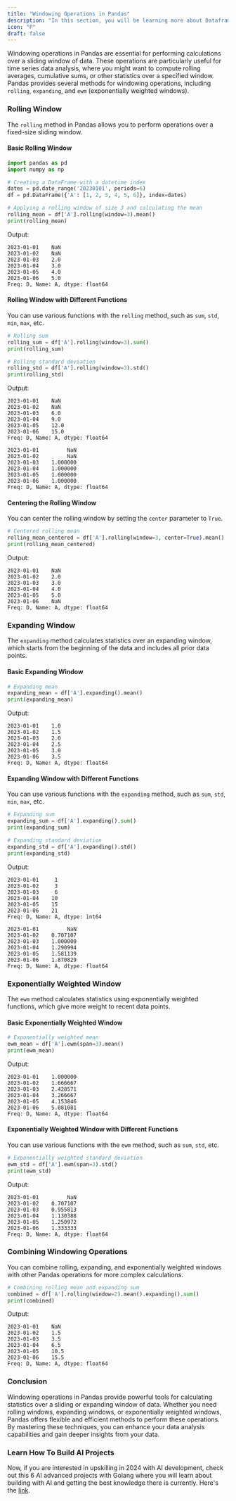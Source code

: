 ```yaml
---
title: "Windowing Operations in Pandas"
description: "In this section, you will be learning more about Dataframes, how to load data into one and how to perform operations."
icon: "P"
draft: false
---
```


Windowing operations in Pandas are essential for performing calculations over a sliding window of data. These operations are particularly useful for time series data analysis, where you might want to compute rolling averages, cumulative sums, or other statistics over a specified window. Pandas provides several methods for windowing operations, including `rolling`, `expanding`, and `ewm` (exponentially weighted windows).

### Rolling Window

The `rolling` method in Pandas allows you to perform operations over a fixed-size sliding window.

#### Basic Rolling Window

```python
import pandas as pd
import numpy as np

# Creating a DataFrame with a datetime index
dates = pd.date_range('20230101', periods=6)
df = pd.DataFrame({'A': [1, 2, 3, 4, 5, 6]}, index=dates)

# Applying a rolling window of size 3 and calculating the mean
rolling_mean = df['A'].rolling(window=3).mean()
print(rolling_mean)
```

Output:

```
2023-01-01    NaN
2023-01-02    NaN
2023-01-03    2.0
2023-01-04    3.0
2023-01-05    4.0
2023-01-06    5.0
Freq: D, Name: A, dtype: float64
```

#### Rolling Window with Different Functions

You can use various functions with the `rolling` method, such as `sum`, `std`, `min`, `max`, etc.

```python
# Rolling sum
rolling_sum = df['A'].rolling(window=3).sum()
print(rolling_sum)

# Rolling standard deviation
rolling_std = df['A'].rolling(window=3).std()
print(rolling_std)
```

Output:

```
2023-01-01    NaN
2023-01-02    NaN
2023-01-03    6.0
2023-01-04    9.0
2023-01-05    12.0
2023-01-06    15.0
Freq: D, Name: A, dtype: float64

2023-01-01         NaN
2023-01-02         NaN
2023-01-03    1.000000
2023-01-04    1.000000
2023-01-05    1.000000
2023-01-06    1.000000
Freq: D, Name: A, dtype: float64
```

#### Centering the Rolling Window

You can center the rolling window by setting the `center` parameter to `True`.

```python
# Centered rolling mean
rolling_mean_centered = df['A'].rolling(window=3, center=True).mean()
print(rolling_mean_centered)
```

Output:

```
2023-01-01    NaN
2023-01-02    2.0
2023-01-03    3.0
2023-01-04    4.0
2023-01-05    5.0
2023-01-06    NaN
Freq: D, Name: A, dtype: float64
```

### Expanding Window

The `expanding` method calculates statistics over an expanding window, which starts from the beginning of the data and includes all prior data points.

#### Basic Expanding Window

```python
# Expanding mean
expanding_mean = df['A'].expanding().mean()
print(expanding_mean)
```

Output:

```
2023-01-01    1.0
2023-01-02    1.5
2023-01-03    2.0
2023-01-04    2.5
2023-01-05    3.0
2023-01-06    3.5
Freq: D, Name: A, dtype: float64
```

#### Expanding Window with Different Functions

You can use various functions with the `expanding` method, such as `sum`, `std`, `min`, `max`, etc.

```python
# Expanding sum
expanding_sum = df['A'].expanding().sum()
print(expanding_sum)

# Expanding standard deviation
expanding_std = df['A'].expanding().std()
print(expanding_std)
```

Output:

```
2023-01-01     1
2023-01-02     3
2023-01-03     6
2023-01-04    10
2023-01-05    15
2023-01-06    21
Freq: D, Name: A, dtype: int64

2023-01-01         NaN
2023-01-02    0.707107
2023-01-03    1.000000
2023-01-04    1.290994
2023-01-05    1.581139
2023-01-06    1.870829
Freq: D, Name: A, dtype: float64
```

### Exponentially Weighted Window

The `ewm` method calculates statistics using exponentially weighted functions, which give more weight to recent data points.

#### Basic Exponentially Weighted Window

```python
# Exponentially weighted mean
ewm_mean = df['A'].ewm(span=3).mean()
print(ewm_mean)
```

Output:

```
2023-01-01    1.000000
2023-01-02    1.666667
2023-01-03    2.428571
2023-01-04    3.266667
2023-01-05    4.153846
2023-01-06    5.081081
Freq: D, Name: A, dtype: float64
```

#### Exponentially Weighted Window with Different Functions

You can use various functions with the `ewm` method, such as `sum`, `std`, etc.

```python
# Exponentially weighted standard deviation
ewm_std = df['A'].ewm(span=3).std()
print(ewm_std)
```

Output:

```
2023-01-01         NaN
2023-01-02    0.707107
2023-01-03    0.955813
2023-01-04    1.130388
2023-01-05    1.250972
2023-01-06    1.333333
Freq: D, Name: A, dtype: float64
```

### Combining Windowing Operations

You can combine rolling, expanding, and exponentially weighted windows with other Pandas operations for more complex calculations.

```python
# Combining rolling mean and expanding sum
combined = df['A'].rolling(window=2).mean().expanding().sum()
print(combined)
```

Output:

```
2023-01-01    NaN
2023-01-02    1.5
2023-01-03    3.5
2023-01-04    6.5
2023-01-05    10.5
2023-01-06    15.5
Freq: D, Name: A, dtype: float64
```

### Conclusion

Windowing operations in Pandas provide powerful tools for calculating statistics over a sliding or expanding window of data. Whether you need rolling windows, expanding windows, or exponentially weighted windows, Pandas offers flexible and efficient methods to perform these operations. By mastering these techniques, you can enhance your data analysis capabilities and gain deeper insights from your data.

### Learn How To Build AI Projects

Now, if you are interested in upskilling in 2024 with AI development, check out this 6 AI advanced projects with Golang where you will learn about building with AI and getting the best knowledge there is currently. Here's the [link](https://akhilsharmatech.gumroad.com/l/zgxqq).
